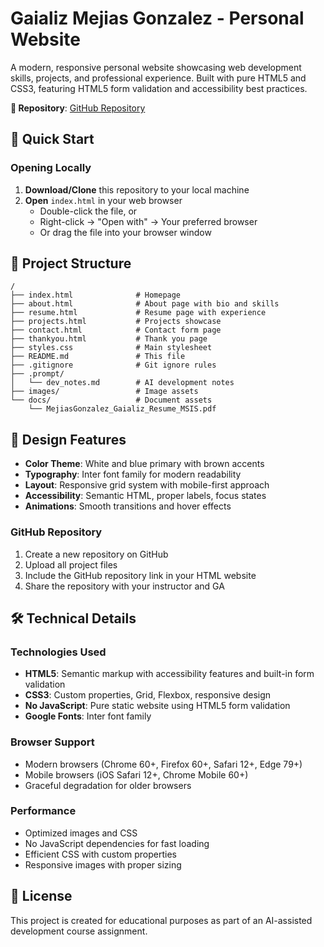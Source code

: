 # Gaializ Mejias Gonzalez - Personal Website

A modern, responsive personal website showcasing web development skills, projects, and professional experience. Built with pure HTML5 and CSS3, featuring HTML5 form validation and accessibility best practices.
 
**📁 Repository**: [GitHub Repository](https://github.com/Gaializm/aidd-assignment-5)

## 🚀 Quick Start

### Opening Locally

1. **Download/Clone** this repository to your local machine
2. **Open** `index.html` in your web browser
   - Double-click the file, or
   - Right-click → "Open with" → Your preferred browser
   - Or drag the file into your browser window

## 📁 Project Structure

```
/
├── index.html              # Homepage
├── about.html              # About page with bio and skills
├── resume.html             # Resume page with experience
├── projects.html           # Projects showcase
├── contact.html            # Contact form page
├── thankyou.html           # Thank you page
├── styles.css              # Main stylesheet
├── README.md               # This file
├── .gitignore              # Git ignore rules
├── .prompt/
│   └── dev_notes.md        # AI development notes
├── images/                 # Image assets
└── docs/                   # Document assets
    └── MejiasGonzalez_Gaializ_Resume_MSIS.pdf
```

## 🎨 Design Features

- **Color Theme**: White and blue primary with brown accents
- **Typography**: Inter font family for modern readability
- **Layout**: Responsive grid system with mobile-first approach
- **Accessibility**: Semantic HTML, proper labels, focus states
- **Animations**: Smooth transitions and hover effects

### GitHub Repository

1. Create a new repository on GitHub
2. Upload all project files
3. Include the GitHub repository link in your HTML website
4. Share the repository with your instructor and GA

## 🛠️ Technical Details

### Technologies Used
- **HTML5**: Semantic markup with accessibility features and built-in form validation
- **CSS3**: Custom properties, Grid, Flexbox, responsive design
- **No JavaScript**: Pure static website using HTML5 form validation
- **Google Fonts**: Inter font family

### Browser Support
- Modern browsers (Chrome 60+, Firefox 60+, Safari 12+, Edge 79+)
- Mobile browsers (iOS Safari 12+, Chrome Mobile 60+)
- Graceful degradation for older browsers

### Performance
- Optimized images and CSS
- No JavaScript dependencies for fast loading
- Efficient CSS with custom properties
- Responsive images with proper sizing

## 📄 License

This project is created for educational purposes as part of an AI-assisted development course assignment.
